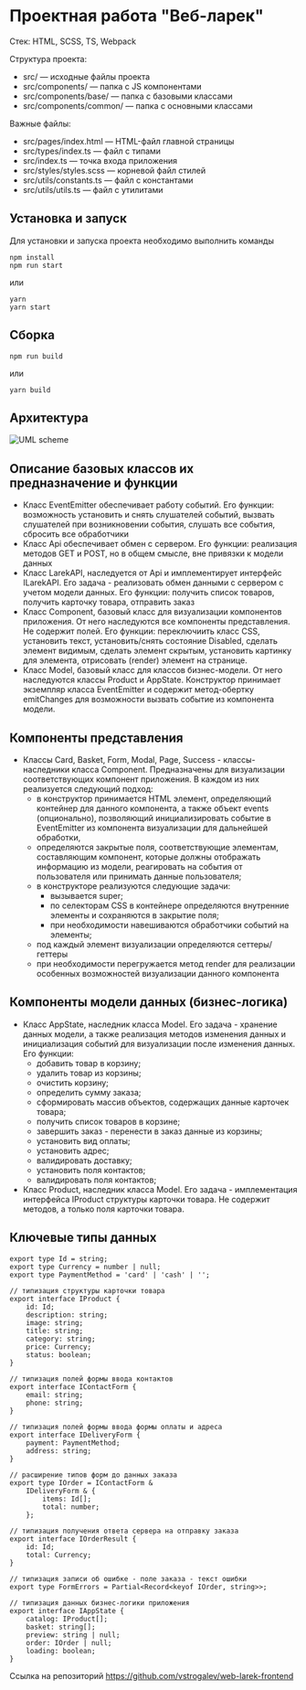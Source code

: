# Проектная работа "Веб-ларек"

Стек: HTML, SCSS, TS, Webpack

Структура проекта:
- src/ — исходные файлы проекта
- src/components/ — папка с JS компонентами
- src/components/base/ — папка с базовыми классами
- src/components/common/ — папка с основными классами

Важные файлы:
- src/pages/index.html — HTML-файл главной страницы
- src/types/index.ts — файл с типами
- src/index.ts — точка входа приложения
- src/styles/styles.scss — корневой файл стилей
- src/utils/constants.ts — файл с константами
- src/utils/utils.ts — файл с утилитами

## Установка и запуск
Для установки и запуска проекта необходимо выполнить команды

```
npm install
npm run start
```

или

```
yarn
yarn start
```
## Сборка

```
npm run build
```

или

```
yarn build
```

## Архитектура
![UML scheme](uml.png)

## Описание базовых классов их предназначение и функции
- Класс EventEmitter обеспечивает работу событий. Его функции: возможность установить и снять слушателей событий, вызвать слушателей при возникновении события, слушать все события, сбросить все обработчики
- Класс Api обеспечивает обмен с сервером. Его функции: реализация методов GET и POST, но в общем смысле, вне привязки к модели данных
- Класс LarekAPI, наследуется от Api и имплементирует интерфейс ILarekAPI. Его задача - реализовать обмен данными с сервером с учетом модели данных. Его функции: получить список товаров, получить карточку товара, отправить заказ
- Класс Component, базовый класс для визуализации компонентов приложения. От него наследуются все компоненты представления. Не содержит полей. Его функции: переключиить класс CSS, установить текст, установить/снять состояние Disabled, сделать элемент видимым, сделать элемент скрытым, установить картинку для элемента, отрисовать (render) элемент на странице.
- Класс Model, базовый класс для классов бизнес-модели. От него наследуются классы Product и AppState. Конструктор принимает экземпляр класса EventEmitter и содержит метод-обертку emitChanges для возможности вызвать событие из компонента модели.

## Компоненты представления

- Классы Card, Basket, Form, Modal, Page, Success - классы-наследники класса Component. Предназначены для визуализации соответствующих компонент приложения. В каждом из них реализуется следующий подход:
  - в конструктор принимается HTML элемент, определяющий контейнер для данного компонента, а также объект events (опционально), позволяющий инициализировать событие в EventEmitter из компонента визуализации для дальнейшей обработки,
  - определяются закрытые поля, соответствующие элементам, составляющим компонент, которые должны отображать информацию из модели, реагировать на события от пользователя или принимать данные пользователя;
  - в конструкторе реализуются следующие задачи:
    - вызывается super;
    - по селекторам CSS в контейнере определяются внутренние элементы и сохраняются в закрытие поля;
    - при необходимости навешиваются обработчики событий на элементы;
  - под каждый элемент визуализации определяются сеттеры/геттеры
  - при необходимости перегружается метод render для реализации особенных возможностей визуализации данного компонента

## Компоненты модели данных (бизнес-логика)

- Класс AppState, наследник класса Model. Его задача - хранение данных модели, а также реализация методов изменения данных и инициализация событий для визуализации после изменения данных. Его функции:
  - добавить товар в корзину;
  - удалить товар из корзины;
  - очистить корзину;
  - определить сумму заказа;
  - сформировать массив объектов, содержащих данные карточек товара;
  - получить список товаров в корзине;
  - завершить заказ - перенести в заказ данные из корзины;
  - установить вид оплаты;
  - установить адрес;
  - валидировать доставку;
  - установить поля контактов;
  - валидировать поля контактов;
- Класс Product, наследник класса Model. Его задача - имплементация интерфейса IProduct структуры карточки товара. Не содержит методов, а только поля карточки товара.


## Ключевые типы данных
```
export type Id = string;
export type Currency = number | null;
export type PaymentMethod = 'card' | 'cash' | '';

// типизация структуры карточки товара
export interface IProduct {
	id: Id;
	description: string;
	image: string;
	title: string;
	category: string;
	price: Currency;
	status: boolean;
}

// типизация полей формы ввода контактов
export interface IContactForm {
	email: string;
	phone: string;
}

// типизация полей формы ввода формы оплаты и адреса
export interface IDeliveryForm {
	payment: PaymentMethod;
	address: string;
}

// расширение типов форм до данных заказа
export type IOrder = IContactForm &
	IDeliveryForm & {
		items: Id[];
		total: number;
	};

// типизация получения ответа сервера на отправку заказа
export interface IOrderResult {
	id: Id;
	total: Currency;
}

// типизация записи об ошибке - поле заказа - текст ошибки
export type FormErrors = Partial<Record<keyof IOrder, string>>;

// типизация данных бизнес-логики приложения
export interface IAppState {
	catalog: IProduct[];
	basket: string[];
	preview: string | null;
	order: IOrder | null;
	loading: boolean;
}
```



Ссылка на репозиторий https://github.com/vstrogalev/web-larek-frontend